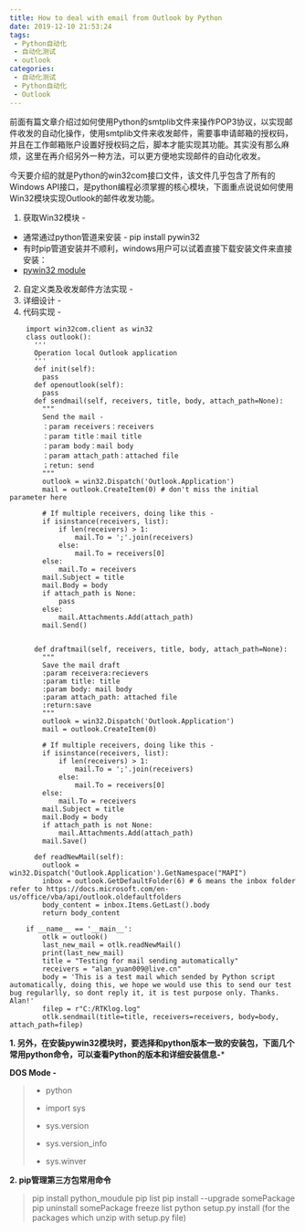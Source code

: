 ```yaml
---
title: How to deal with email from Outlook by Python
date: 2019-12-10 21:53:24
tags:
 - Python自动化
 - 自动化测试
 - outlook
categories:
 - 自动化测试
 - Python自动化
 - Outlook
---
```


前面有篇文章介绍过如何使用Python的smtplib文件来操作POP3协议，以实现邮件收发的自动化操作，使用smtplib文件来收发邮件，需要事申请邮箱的授权码，并且在工作邮箱账户设置好授权码之后，脚本才能实现其功能。其实没有那么麻烦，这里在再介绍另外一种方法，可以更方便地实现邮件的自动化收发。

今天要介绍的就是Python的win32com接口文件，该文件几乎包含了所有的Windows API接口，是python编程必须掌握的核心模块，下面重点说说如何使用Win32模块实现Outlook的邮件收发功能。

1. 获取Win32模块 -
  + 通常通过python管道来安装 - pip install pywin32
  + 有时pip管道安装并不顺利，windows用户可以试着直接下载安装文件来直接安装：
  + [pywin32 module](https://sourceforge.net/projects/pywin32/files/pywin32)
2. 自定义类及收发邮件方法实现 -
3. 详细设计 -
4. 代码实现 -

<!--more-->
```
    import win32com.client as win32
    class outlook():
      '''
      Operation local Outlook application
      '''
      def init(self):
        pass
      def openoutlook(self):
        pass
      def sendmail(self, receivers, title, body, attach_path=None):
        """
        Send the mail -
        ：param receivers：receivers
        ：param title：mail title
        ：param body：mail body
        ：param attach_path：attached file
        ；retun: send
        """
        outlook = win32.Dispatch('Outlook.Application')
        mail = outlook.CreateItem(0) # don't miss the initial parameter here

        # If multiple receivers, doing like this -
        if isinstance(receivers, list):
            if len(receivers) > 1:
                mail.To = ';'.join(receivers)
            else:
                mail.To = receivers[0]
        else:
            mail.To = receivers
        mail.Subject = title
        mail.Body = body
        if attach_path is None:
            pass
        else:
            mail.Attachments.Add(attach_path)
        mail.Send()


      def draftmail(self, receivers, title, body, attach_path=None):
        """
        Save the mail draft
        :param receivera:recievers
        :param title: title
        :param body: mail body
        :param attach_path: attached file
        :return:save
        """
        outlook = win32.Dispatch('Outlook.Application')
        mail = outlook.CreateItem(0)

        # If multiple receivers, doing like this -
        if isinstance(receivers, list):
            if len(receivers) > 1:
                mail.To = ';'.join(receivers)
            else:
                mail.To = receivers[0]
        else:
            mail.To = receivers
        mail.Subject = title
        mail.Body = body
        if attach_path is not None:
            mail.Attachments.Add(attach_path)
        mail.Save()

      def readNewMail(self):
        outlook = win32.Dispatch('Outlook.Application').GetNamespace("MAPI")
        inbox = outlook.GetDefaultFolder(6) # 6 means the inbox folder refer to https://docs.microsoft.com/en-us/office/vba/api/outlook.oldefaultfolders
        body_content = inbox.Items.GetLast().body
        return body_content

    if __name__ == '__main__':
        otlk = outlook()
        last_new_mail = otlk.readNewMail()
        print(last_new_mail)
        title = "Testing for mail sending automatically"
        receivers = "alan_yuan009@live.cn"
        body = 'This is a test mail which sended by Python script automatically, doing this, we hope we would use this to send our test bug regularlly, so dont reply it, it is test purpose only. Thanks. Alan!'
        filep = r"C:/RTKlog.log"
        otlk.sendmail(title=title, receivers=receivers, body=body, attach_path=filep)        
```

**1. 另外，在安装pywin32模块时，要选择和python版本一致的安装包，下面几个常用python命令，可以查看Python的版本和详细安装信息-***

**DOS Mode -**
> - python
> + import sys
> * sys.version
> - sys.version_info
> + sys.winver

**2. pip管理第三方包常用命令**
>   pip install python_moudule
>   pip list
>   pip install --upgrade somePackage
>   pip uninstall somePackage
>   freeze list
>   python setup.py install (for the packages which unzip with setup.py file)
